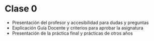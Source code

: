 # Clase 0
- Presentación del profesor y accesibilidad para dudas y preguntas
- Explicación Guía Docente y criterios para aprobar la asignatura
- Presentación de la práctica final y prácticas de otros años